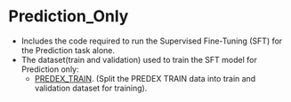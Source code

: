 # Prediction_Only
   - Includes the code required to run the Supervised Fine-Tuning (SFT) for the Prediction task alone.
   - The dataset(train and validation) used to train the SFT model for Prediction only:
      	- [PREDEX_TRAIN](https://huggingface.co/datasets/L-NLProc/PredEx). 
         (Split the PREDEX TRAIN data into train and validation dataset for training).

